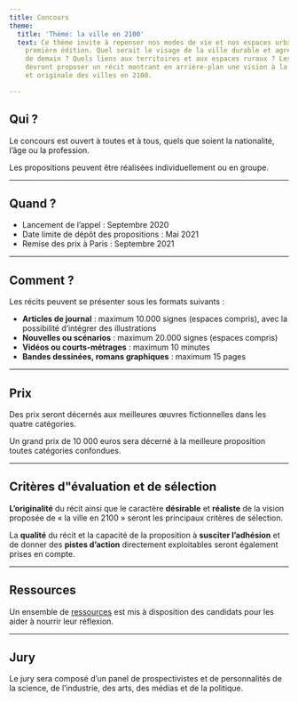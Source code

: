 ```yaml
---
title: Concours
theme:
  title: 'Thème: la ville en 2100'
  text: Ce thème invite à repenser nos modes de vie et nos espaces urbains pour cette
    première édition. Quel serait le visage de la ville durable et agréable à vivre
    de demain ? Quels liens aux territoires et aux espaces ruraux ? Les participants
    devront proposer un récit montrant en arrière-plan une vision à la fois crédible
    et originale des villes en 2100.

---
```

## Qui ?

Le concours est ouvert à toutes et à tous, quels que soient la nationalité, l’âge ou la profession.

Les propositions peuvent être réalisées individuellement ou en groupe.

***

## Quand ?

* Lancement de l’appel : Septembre 2020
* Date limite de dépôt des propositions : Mai 2021
* Remise des prix à Paris : Septembre 2021

***

## Comment ?

Les récits peuvent se présenter sous les formats suivants :

* **Articles de journal** : maximum 10.000 signes (espaces compris), avec la possibilité d’intégrer des illustrations
* **Nouvelles ou scénarios** : maximum 20.000 signes (espaces compris)
* **Vidéos ou courts-métrages** : maximum 10 minutes
* **Bandes dessinées, romans graphiques** : maximum 15 pages

***

## Prix

Des prix seront décernés aux meilleures œuvres fictionnelles dans les quatre catégories.

Un grand prix de 10 000 euros sera décerné à la meilleure proposition toutes catégories confondues.

***

## Critères d"évaluation et de sélection

**L’originalité** du récit ainsi que le caractère **désirable** et **réaliste** de la vision proposée de « la ville en 2100 » seront les principaux critères de sélection.

La **qualité** du récit et la capacité de la proposition à **susciter l’adhésion** et de donner des **pistes d’action** directement exploitables seront également prises en compte.

***

## Ressources

Un ensemble de [ressources](/fr/resources) est mis à disposition des candidats pour les aider à nourrir leur réflexion.

***

## Jury

Le jury sera composé d’un panel de prospectivistes et de personnalités de la science, de l’industrie, des arts, des médias et de la politique.